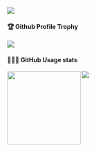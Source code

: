 ![](https://komarev.com/ghpvc/?username=StormyTalents)   <br />
<div>
  <h4>🏆 Github Profile Trophy</h4>
    <img src="https://github-profile-trophy.vercel.app/?username=StormyTalents&column=8&theme=onedark"/>
</div>
<div>
  <h4>👨🏻‍💻 GitHub Usage stats</h4>
  <img height="170" align="left" src="https://github-readme-stats.vercel.app/api?username=StormyTalents&show_icons=true&theme=radical&show_owner=false" />
  <img src="https://github-readme-stats.vercel.app/api/top-langs/?username=StormyTalents&layout=compact" />
</div>
